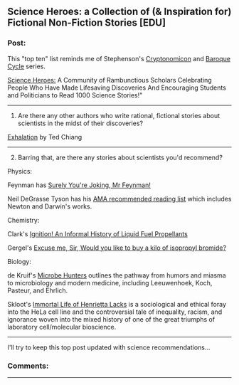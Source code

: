 ## Science Heroes: a Collection of (& Inspiration for) Fictional Non-Fiction Stories [EDU]

### Post:

This "top ten" list reminds me of Stephenson's [Cryptonomicon](http://www.goodreads.com/book/show/816.Cryptonomicon) and [Baroque Cycle](https://www.goodreads.com/series/49317-the-baroque-cycle) series.

[Science Heroes:](http://www.scienceheroes.com/index.php?option=com_content&view=article&id=395&Itemid=361) A Community of Rambunctious Scholars Celebrating People Who Have Made Lifesaving Discoveries And Encouraging Students and Politicians to Read 1000 Science Stories!"

-----

1) Are there any other authors who write rational, fictional stories about scientists in the midst of their discoveries?

[Exhalation](http://www.lightspeedmagazine.com/fiction/exhalation/) by Ted Chiang

-----

2) Barring that, are there any stories about scientists you'd recommend?

Physics:

Feynman has [Surely You're Joking, Mr Feynman!](http://www.goodreads.com/book/show/5544.Surely_You_re_Joking_Mr_Feynman_)

Neil DeGrasse Tyson has his [AMA recommended reading list](http://www.reddit.com/r/IAmA/comments/ngd5e/i_am_neil_degrasse_tyson_ama/c38vowu?context=1) which includes Newton and Darwin's works.

Chemistry:

Clark's [Ignition! An Informal History of Liquid Fuel Propellants](http://library.sciencemadness.org/library/books/ignition.pdf)

Gergel's [Excuse me, Sir, Would you like to buy a kilo of isopropyl bromide?](ftp://www.fourmilab.ch/pub/etexts/www/gergel/isopropyl_bromide.pdf)

Biology:

de Kruif's [Microbe Hunters](http://www.goodreads.com/book/show/582171.Microbe_Hunters)  outlines the pathway from humors and miasma to microbiology and modern medicine, including Leeuwenhoek, Koch, Pasteur, and Ehrlich.

Skloot's [Immortal Life of Henrietta Lacks](http://www.goodreads.com/book/show/6493208-the-immortal-life-of-henrietta-lacks) is a sociological and ethical foray into the HeLa cell line and the controversial tale of inequality, racism, and ignorance woven into the mixed history of one of the great triumphs of laboratory cell/molecular bioscience.

-----

I'll try to keep this top post updated with science recommendations...





### Comments:

---

